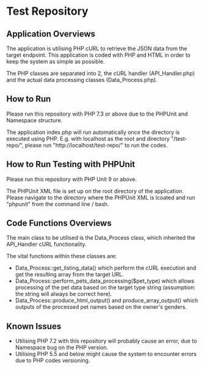 # Test Repository

## Application Overviews
The application is utilising PHP cURL to retrieve the JSON data from the target endpoint.
This application is coded with PHP and HTML in order to keep the system as simple as possible.

The PHP classes are separated into 2, the cURL handler (API_Handler.php) and the actual data processing classes (Data_Process.php).


## How to Run
Please run this repository with PHP 7.3 or above due to the PHPUnit and Namespace structure.

The application index.php will run automatically once the directory is executed using PHP.
E.g. with localhost as the root and directory "/test-repo/", please run "http://localhost/test-repo/" to run the codes.


## How to Run Testing with PHPUnit
Please run this repository with PHP Unit 9 or above.

The PHPUnit XML file is set up on the root directory of the application.
Please navigate to the directory where the PHPUnit XML is lcoated and run "phpunit" from the command line / bash.


## Code Functions Overviews
The main class to be utilised is the Data_Process class, which inherited the API_Handler cURL functionality.

The vital functions within these classes are:
- Data_Process::get_listing_data() which perform the cURL execution and get the resulting array from the target URL.
- Data_Process::perform_pets_data_processing($pet_type) which allows processing of the pet data based on the target type string (assumption: the string will always be correct here).
- Data_Process::produce_html_output() and produce_array_output() which outputs of the processed pet names based on the owner's genders.


## Known Issues
- Utilising PHP 7.2 with this repository will probably cause an error, due to Namespace bug on the PHP version.
- Utilising PHP 5.5 and below might cause the system to encounter errors due to PHP codes versioning.